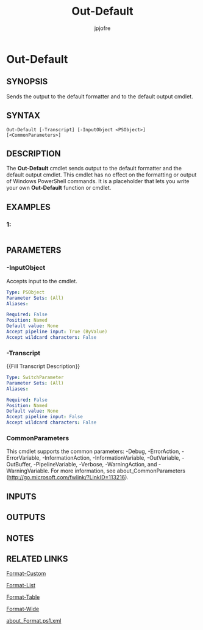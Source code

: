 ﻿---
author: jpjofre
description: 
external help file: System.Management.Automation.dll-Help.xml
keywords: powershell, cmdlet
manager: carolz
ms.date: 2016-09-27
ms.prod: powershell
ms.technology: powershell
ms.topic: reference
online version: http://go.microsoft.com/fwlink/p/?linkid=289600
schema: 2.0.0
title: Out-Default
---

# Out-Default

## SYNOPSIS
Sends the output to the default formatter and to the default output cmdlet.

## SYNTAX

```
Out-Default [-Transcript] [-InputObject <PSObject>] [<CommonParameters>]
```

## DESCRIPTION
The **Out-Default** cmdlet sends output to the default formatter and the default output cmdlet.
This cmdlet has no effect on the formatting or output of Windows PowerShell commands.
It is a placeholder that lets you write your own **Out-Default** function or cmdlet.

## EXAMPLES

### 1:
```

```

## PARAMETERS

### -InputObject
Accepts input to the cmdlet.

```yaml
Type: PSObject
Parameter Sets: (All)
Aliases: 

Required: False
Position: Named
Default value: None
Accept pipeline input: True (ByValue)
Accept wildcard characters: False
```

### -Transcript
{{Fill Transcript Description}}

```yaml
Type: SwitchParameter
Parameter Sets: (All)
Aliases: 

Required: False
Position: Named
Default value: None
Accept pipeline input: False
Accept wildcard characters: False
```

### CommonParameters
This cmdlet supports the common parameters: -Debug, -ErrorAction, -ErrorVariable, -InformationAction, -InformationVariable, -OutVariable, -OutBuffer, -PipelineVariable, -Verbose, -WarningAction, and -WarningVariable. For more information, see about_CommonParameters (http://go.microsoft.com/fwlink/?LinkID=113216).

## INPUTS

## OUTPUTS

## NOTES

## RELATED LINKS

[Format-Custom](..\Microsoft.PowerShell.Utility\Format-Custom.md)

[Format-List](..\Microsoft.PowerShell.Utility\Format-List.md)

[Format-Table](..\Microsoft.PowerShell.Utility\Format-Table.md)

[Format-Wide](..\Microsoft.PowerShell.Utility\Format-Wide.md)

[about_Format.ps1.xml](.\About\about_Format.ps1xml.md)

